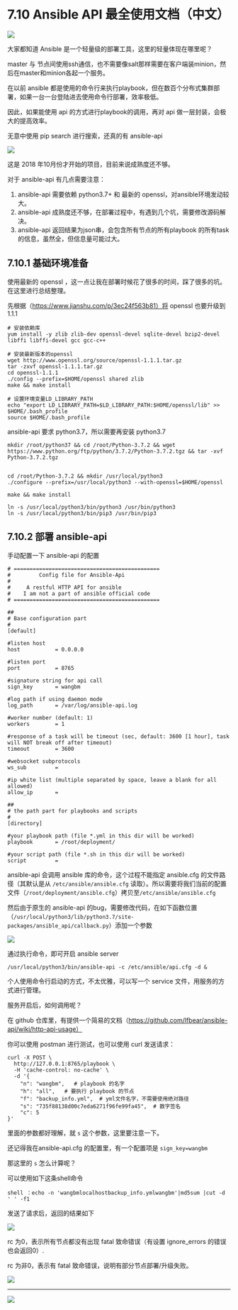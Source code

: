 # 7.10 Ansible API 最全使用文档（中文）

![](http://image.iswbm.com/20200602135014.png)

大家都知道 Ansible 是一个轻量级的部署工具，这里的轻量体现在哪里呢？

master 与 节点间使用ssh通信，也不需要像salt那样需要在客户端装minion，然后在master和minion各起一个服务。

在以前 ansible 都是使用的命令行来执行playbook，但在数百个分布式集群部署，如果一台一台登陆进去使用命令行部署，效率极低。

因此，如果能使用 api 的方式进行playbook的调用，再对 api 做一层封装，会极大的提高效率。

无意中使用 pip search 进行搜索，还真的有 ansible-api

![](http://image.python-online.cn/20190716111523.png)

这是 2018 年10月份才开始的项目，目前来说成熟度还不够。

对于 ansible-api 有几点需要注意：

1. ansible-api 需要依赖 python3.7+ 和 最新的 openssl，对ansible环境发动较大。
2. ansible-api 成熟度还不够，在部署过程中，有遇到几个坑，需要修改源码解决。
3. ansible-api 返回结果为json串，会包含所有节点的所有playbook 的所有task 的信息，虽然全，但信息量可能过大。



## 7.10.1 基础环境准备

使用最新的 openssl ，这一点让我在部署时候花了很多的时间，踩了很多的坑。在这里进行总结整理。

先根据（<https://www.jianshu.com/p/3ec24f563b81）将> openssl 也要升级到 1.1.1

```shell
# 安装依赖库
yum install -y zlib zlib-dev openssl-devel sqlite-devel bzip2-devel libffi libffi-devel gcc gcc-c++
 
# 安装最新版本的openssl
wget http://www.openssl.org/source/openssl-1.1.1.tar.gz
tar -zxvf openssl-1.1.1.tar.gz
cd openssl-1.1.1
./config --prefix=$HOME/openssl shared zlib
make && make install
 
# 设置环境变量LD_LIBRARY_PATH
echo "export LD_LIBRARY_PATH=$LD_LIBRARY_PATH:$HOME/openssl/lib" >> $HOME/.bash_profile
source $HOME/.bash_profile
```

ansible-api 要求 python3.7，所以需要再安装 python3.7

```shell
mkdir /root/python37 && cd /root/Python-3.7.2 && wget https://www.python.org/ftp/python/3.7.2/Python-3.7.2.tgz && tar -xvf Python-3.7.2.tgz
 
 
cd /root/Python-3.7.2 && mkdir /usr/local/python3
./configure --prefix=/usr/local/python3 --with-openssl=$HOME/openssl
 
make && make install
 
ln -s /usr/local/python3/bin/python3 /usr/bin/python3
ln -s /usr/local/python3/bin/pip3 /usr/bin/pip3
```



## 7.10.2 部署 ansible-api

手动配置一下 ansible-api 的配置

```shell
# ==============================================
#         Config file for Ansible-Api
#
#     A restful HTTP API for ansible
#    I am not a part of ansible official code
# ==============================================
 
##
# Base configuration part
#
[default]
 
#listen host
host           = 0.0.0.0
 
#listen port
port           = 8765
 
#signature string for api call
sign_key       = wangbm
 
#log path if using daemon mode
log_path       = /var/log/ansible-api.log
 
#worker number (default: 1)
workers        = 1
 
#response of a task will be timeout (sec, default: 3600 [1 hour], task will NOT break off after timeout)
timeout        = 3600
 
#websocket subprotocols
ws_sub         =
 
#ip white list (multiple separated by space, leave a blank for all allowed)
allow_ip       =
 
##
# the path part for playbooks and scripts
#
[directory]
 
#your playbook path (file *.yml in this dir will be worked)
playbook       = /root/deployment/
 
#your script path (file *.sh in this dir will be worked)
script         =
```

ansible-api 会调用 ansible 库的命令，这个过程不能指定 ansible.cfg 的文件路径（其默认是从 `/etc/ansible/ansible.cfg` 读取）。所以需要将我们当前的配置文件（`/root/deployment/ansible.cfg`）拷贝至`/etc/ansible/ansible.cfg`

然后由于原生的 ansible-api 的bug，需要修改代码，在如下函数位置（`/usr/local/python3/lib/python3.7/site-packages/ansible_api/callback.py`）添加一个参数

![](http://image.python-online.cn/20190716112113.png)

通过执行命令，即可开启 ansible server

```shell
/usr/local/python3/bin/ansible-api -c /etc/ansible/api.cfg -d &
```

个人使用命令行启动的方式，不太优雅，可以写一个 service 文件，用服务的方式进行管理。

服务开启后，如何调用呢？

在 github 仓库里，有提供一个简易的文档（https://github.com/lfbear/ansible-api/wiki/http-api-usage）

你可以使用 postman 进行测试，也可以使用 curl 发送请求：

```
curl -X POST \
  http://127.0.0.1:8765/playbook \
  -H 'cache-control: no-cache' \
  -d '{
    "n": "wangbm",   # playbook 的名字
    "h": "all",   # 要执行 playbook 的节点
    "f": "backup_info.yml",  # yml文件名字，不需要使用绝对路径
    "s": "735f88138d00c7eda6271f96fe99fa45",  # 数字签名
    "c": 5
}'
```

里面的参数都好理解，就 `s` 这个参数，这里要注意一下。

还记得我在ansible-api.cfg 的配置里，有一个配置项是 `sign_key=wangbm`

那这里的 `s` 怎么计算呢？

可以使用如下这条shell命令

```shell
shell ：echo -n 'wangbmlocalhostbackup_info.ymlwangbm'|md5sum |cut -d ' ' -f1
```

发送了请求后，返回的结果如下

![](http://image.python-online.cn/20190716112824.png)

rc 为0，表示所有节点都没有出现 fatal 致命错误（有设置 ignore_errors 的错误也会返回0）.

rc 为非0，表示有 fatal 致命错误，说明有部分节点部署/升级失败。

![](http://image.python-online.cn/20190716112838.png)

---

![](http://image.iswbm.com/20200607174235.png)

